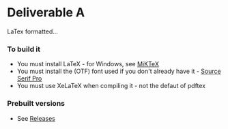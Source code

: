 Deliverable A
=========

LaTex formatted...

### To build it
* You must install LaTeX - for Windows, see [MiKTeX](http://miktex.org)
* You must install the (OTF) font used if you don't already have it - [Source Serif Pro](http://sourceforge.net/projects/sourceserifpro.adobe/files/)
* You must use XeLaTeX when compiling it - not the defaut of pdftex

### Prebuilt versions
* See [Releases](https://github.com/jtanx/CITS3200N/releases)
